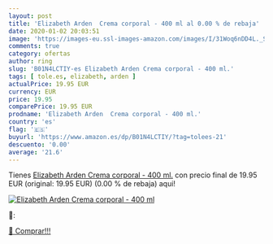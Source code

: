 ```yaml
---
layout: post
title: 'Elizabeth Arden  Crema corporal - 400 ml al 0.00 % de rebaja'
date: 2020-01-02 20:03:51
image: 'https://images-eu.ssl-images-amazon.com/images/I/31Woq6nDD4L._SL200_.jpg'
comments: true
category: ofertas
author: ring
slug: 'B01N4LCTIY-es Elizabeth Arden Crema corporal - 400 ml.'
tags: [ tole.es, elizabeth, arden ]
actualPrice: 19.95 EUR
currency: EUR
price: 19.95
comparePrice: 19.95 EUR
prodname: 'Elizabeth Arden  Crema corporal - 400 ml.'
country: 'es'
flag: '🇪🇸'
buyurl: 'https://www.amazon.es/dp/B01N4LCTIY/?tag=tolees-21'
descuento: '0.00'
average: '21.6'
---
```


Tienes [Elizabeth Arden  Crema corporal - 400 ml.](https://www.amazon.es/dp/B01N4LCTIY/?tag=tolees-21) con precio final de  19.95 EUR (original: 19.95 EUR) (0.00 %  de rebaja) aqui!

[![Elizabeth Arden  Crema corporal - 400 ml](https://images-eu.ssl-images-amazon.com/images/I/31Woq6nDD4L._SL200_.jpg)](https://www.amazon.es/dp/B01N4LCTIY/?tag=tolees-21)

🔎:


[🛒 Comprar!!!](https://www.amazon.es/dp/B01N4LCTIY/?tag=tolees-21)
